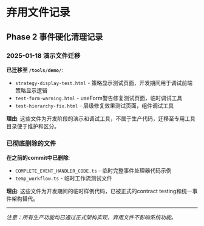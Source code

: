 # 弃用文件记录

## Phase 2 事件硬化清理记录

### 2025-01-18 演示文件迁移

**已迁移至 `/tools/demo/`**:
- `strategy-display-test.html` - 策略显示测试页面，开发期间用于调试前端策略显示逻辑
- `test-form-warning.html` - useForm警告修复测试页面，临时调试工具
- `test-hierarchy-fix.html` - 层级修复效果测试页面，组件调试工具

**理由**: 这些文件为开发阶段的演示和调试工具，不属于生产代码，迁移至专用工具目录便于维护和区分。

### 已彻底删除的文件

**在之前的commit中已删除**:
- `COMPLETE_EVENT_HANDLER_CODE.ts` - 临时完整事件处理器代码示例  
- `temp_workflow.ts` - 临时工作流测试文件

**理由**: 这些文件为开发期间的临时样例代码，已被正式的contract testing和统一事件架构替代。

---

*注意：所有生产功能均已通过正式架构实现，弃用文件不影响系统功能。*